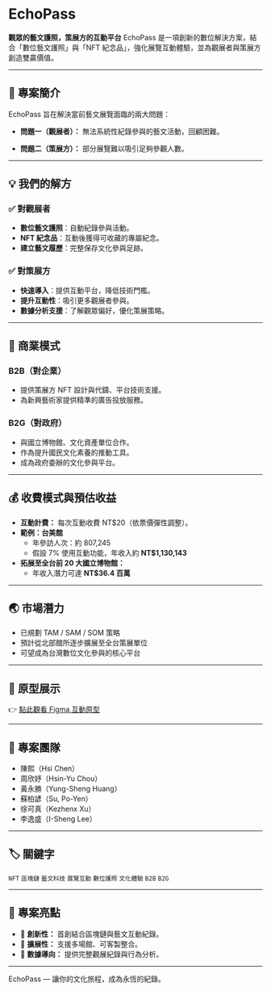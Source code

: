 # EchoPass

**觀眾的藝文護照，策展方的互動平台**
EchoPass 是一項創新的數位解決方案，結合「數位藝文護照」與「NFT 紀念品」，強化展覽互動體驗，並為觀展者與策展方創造雙贏價值。

---

## 🧩 專案簡介

EchoPass 旨在解決當前藝文展覽面臨的兩大問題：

- **問題一（觀展者）：**
  無法系統性紀錄參與的藝文活動，回顧困難。

- **問題二（策展方）：**
  部分展覽難以吸引足夠參觀人數。

---

## 💡 我們的解方

### ✅ 對觀展者
- **數位藝文護照**：自動紀錄參與活動。
- **NFT 紀念品**：互動後獲得可收藏的專屬紀念。
- **建立藝文履歷**：完整保存文化參與足跡。

### ✅ 對策展方
- **快速導入**：提供互動平台，降低技術門檻。
- **提升互動性**：吸引更多觀展者參與。
- **數據分析支援**：了解觀眾偏好，優化策展策略。

---

## 💼 商業模式

### B2B（對企業）
- 提供策展方 NFT 設計與代鑄、平台技術支援。
- 為新興藝術家提供精準的廣告投放服務。

### B2G（對政府）
- 與國立博物館、文化資產單位合作。
- 作為提升國民文化素養的推動工具。
- 成為政府委辦的文化參與平台。

---

## 💰 收費模式與預估收益

- **互動計費：** 每次互動收費 NT$20（依票價彈性調整）。
- **範例：台美館**
  - 年參訪人次：約 807,245
  - 假設 7% 使用互動功能，年收入約 **NT$1,130,143**
- **拓展至全台前 20 大國立博物館：**
  - 年收入潛力可達 **NT$36.4 百萬**

---

## 🌏 市場潛力

- 已規劃 TAM / SAM / SOM 策略
- 預計從北部館所逐步擴展至全台策展單位
- 可望成為台灣數位文化參與的核心平台

---

## 🔗 原型展示

👉 [點此觀看 Figma 互動原型](https://www.figma.com/proto/HWy4j8P424zPR63Ckw8Zdk/Untitled?node-id=22-229&p=f&t=gIb0mhwTzv9AKfI2-1)

---

## 👥 專案團隊

- 陳熙（Hsi Chen）
- 周欣妤（Hsin-Yu Chou）
- 黃永勝（Yung-Sheng Huang）
- 蘇柏諺（Su, Po-Yen）
- 徐可真（Kezhenx Xu）
- 李逸盛（I-Sheng Lee）

---

## 🏷️ 關鍵字

`NFT` `區塊鏈` `藝文科技` `展覽互動` `數位護照` `文化體驗` `B2B` `B2G`

---

## 📌 專案亮點

- 🔹 **創新性：** 首創結合區塊鏈與藝文互動紀錄。
- 🔹 **擴展性：** 支援多場館、可客製整合。
- 🔹 **數據導向：** 提供完整觀展紀錄與行為分析。

---

EchoPass — 讓你的文化旅程，成為永恆的紀錄。


